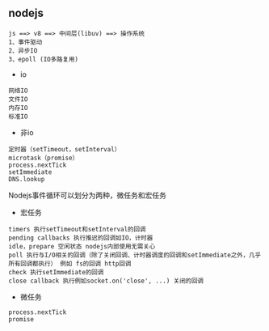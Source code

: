 ## nodejs
```
js ==> v8 ==> 中间层(libuv) ==> 操作系统
1、事件驱动
2、异步IO
3、epoll (IO多路复用)
```

* io
```
网络IO
文件IO
内存IO
标准IO
```
* 非io
```
定时器（setTimeout，setInterval）
microtask（promise）
process.nextTick
setImmediate
DNS.lookup
```


Nodejs事件循环可以划分为两种，微任务和宏任务
* 宏任务
```
timers 执行setTimeout和setInterval的回调
pending callbacks 执行推迟的回调如IO，计时器
idle，prepare 空闲状态 nodejs内部使用无需关心
poll 执行与I/O相关的回调（除了关闭回调、计时器调度的回调和setImmediate之外，几乎所有回调都执行） 例如 fs的回调 http回调
check 执行setImmediate的回调
close callback 执行例如socket.on('close', ...) 关闭的回调
```
* 微任务
```
process.nextTick
promise
```
